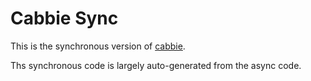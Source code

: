 # Cabbie Sync

This is the synchronous version of [cabbie](https://cabbiejs.org/).

Ths synchronous code is largely auto-generated from the async code.